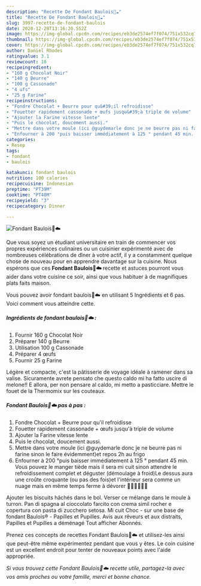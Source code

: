 ```yaml
---
description: "Recette De Fondant Baulois🍫☁️"
title: "Recette De Fondant Baulois🍫☁️"
slug: 3997-recette-de-fondant-baulois
date: 2020-12-28T13:16:20.552Z
image: https://img-global.cpcdn.com/recipes/eb3de2574ef7f074/751x532cq70/fondant-baulois🍫☁️-photo-principale-de-la-recette.jpg
thumbnail: https://img-global.cpcdn.com/recipes/eb3de2574ef7f074/751x532cq70/fondant-baulois🍫☁️-photo-principale-de-la-recette.jpg
cover: https://img-global.cpcdn.com/recipes/eb3de2574ef7f074/751x532cq70/fondant-baulois🍫☁️-photo-principale-de-la-recette.jpg
author: Daniel Rhodes
ratingvalue: 3.1
reviewcount: 10
recipeingredient:
- "160 g Chocolat Noir"
- "140 g Beurre"
- "100 g Cassonade"
- "4 ufs"
- "25 g Farine"
recipeinstructions:
- "Fondre Chocolat + Beurre pour qu&#39;il refroidisse"
- "Fouetter rapidement cassonade + œufs jusqu&#39;à triple de volume"
- "Ajouter la Farine vitesse lente"
- "Puis le chocolat, doucement aussi."
- "Mettre dans votre moule (ici @guydemarle donc je ne beurre pas ni farine sinon le faire évidemment)et repos 2h au frigo"
- "Enfourner à 200 °puis baisser immédiatement à 125 ° pendant 45 min. Vous pouvez le manger tiède mais il sera mi cuit sinon attendre le refroidissement complet et déguster (démoulage à froid)Le dessus aura une croûte croquante (ou pas des fois)et l&#39;intérieur sera comme un nuage mais en même temps ferme à dévorer 🤤🤤🤤🤤🤤🤤"
categories:
- Resep
tags:
- fondant
- baulois

katakunci: fondant baulois 
nutrition: 100 calories
recipecuisine: Indonesian
preptime: "PT39M"
cooktime: "PT40M"
recipeyield: "3"
recipecategory: Dinner

---
```



![Fondant Baulois🍫☁️](https://img-global.cpcdn.com/recipes/eb3de2574ef7f074/751x532cq70/fondant-baulois🍫☁️-photo-principale-de-la-recette.jpg)

Que vous soyez un étudiant universitaire en train de commencer vos propres expériences culinaires ou un cuisinier expérimenté avec de nombreuses célébrations de dîner à votre actif, il y a constamment quelque chose de nouveau pour en apprendre davantage sur la cuisine. Nous espérons que ces <strong> Fondant Baulois🍫☁️ </strong> recette et astuces pourront vous aider dans votre cuisine ce soir, ainsi que vous habituer à de magnifiques plats faits maison.

<!--inarticleads1-->

Vous pouvez avoir fondant baulois🍫☁️ en utilisant 5 Ingrédients et 6 pas. Voici comment vous atteindre cette.

##### Ingrédients de fondant baulois🍫☁️ :

1. Fournir 160 g Chocolat Noir
1. Préparer 140 g Beurre
1. Utilisation 100 g Cassonade
1. Préparer 4 œufs
1. Fournir 25 g Farine


Légère et compacte, c&#39;est la pâtisserie de voyage idéale à ramener dans sa valise. Sicuramente avrete pensato che questo caldo mi ha fatto uscire di melone!! E allora, per non pensare al caldo, mi metto a pasticciare. Mettre le fouet de la Thermomix sur les couteaux. 

<!--inarticleads2-->

##### Fondant Baulois🍫☁️ pas à pas :

1. Fondre Chocolat + Beurre pour qu&#39;il refroidisse
1. Fouetter rapidement cassonade + œufs jusqu&#39;à triple de volume
1. Ajouter la Farine vitesse lente
1. Puis le chocolat, doucement aussi.
1. Mettre dans votre moule (ici @guydemarle donc je ne beurre pas ni farine sinon le faire évidemment)et repos 2h au frigo
1. Enfourner à 200 °puis baisser immédiatement à 125 ° pendant 45 min. Vous pouvez le manger tiède mais il sera mi cuit sinon attendre le refroidissement complet et déguster (démoulage à froid)Le dessus aura une croûte croquante (ou pas des fois)et l&#39;intérieur sera comme un nuage mais en même temps ferme à dévorer 🤤🤤🤤🤤🤤🤤


Ajouter les biscuits hâchés dans le bol. Verser ce mélange dans le moule à turron. Pan di spagna al cioccolato farcito con crema simil rocher e copertura con pasta di zucchero setosa. Mi cuit Choc - sur une base de fondant Baulois®️ - Papilles et Pupilles. Avis aux rêveurs et aux distraits, Papilles et Pupilles a déménagé Tout afficher Abonnés. 

<!--inarticleads1-->

<p>
Prenez ces concepts de recettes Fondant Baulois🍫☁️ et utilisez-les ainsi que peut-être même expérimentez pendant que vous y êtes. Le coin cuisine est un excellent endroit pour tenter de nouveaux points avec l'aide appropriée.
</p>

<p>
<i>Si vous trouvez cette Fondant Baulois🍫☁️ recette utile, partagez-la avec vos amis proches ou votre famille, merci et bonne chance.</i>
</p>
